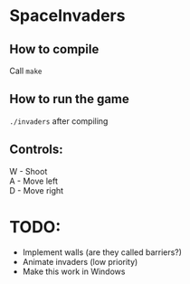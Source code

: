 # SpaceInvaders

## How to compile
Call `make`

## How to run the game
`./invaders` after compiling

## Controls:
W - Shoot  
A - Move left  
D - Move right

# TODO:
- Implement walls (are they called barriers?)
- Animate invaders (low priority)
- Make this work in Windows

